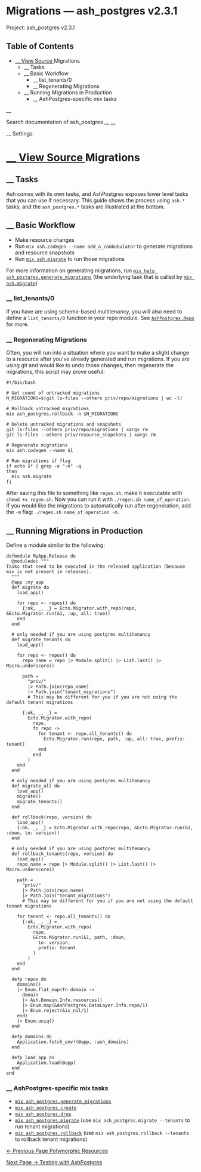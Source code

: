 # Migrations — ash_postgres v2.3.1

Project: ash_postgres v2.3.1

## Table of Contents

- [ __ View Source ](external_link) Migrations
  - __ Tasks
  - __ Basic Workflow
    - __ list_tenants/0
    - __ Regenerating Migrations
  - __ Running Migrations in Production
    - __ AshPostgres-specific mix tasks

__

Search documentation of ash_postgres __ __

__ Settings

#  [ __ View Source ](external_link) Migrations

##  __ Tasks

Ash comes with its own tasks, and AshPostgres exposes lower level tasks that you can use if necessary. This guide shows the process using `ash.*` tasks, and the `ash_postgres.*` tasks are illustrated at the bottom.

##  __ Basic Workflow

  * Make resource changes
  * Run `mix ash.codegen --name add_a_combobulator` to generate migrations and resource snapshots
  * Run [`mix ash.migrate`](3.4.4/Mix.Tasks.Ash.Migrate.html) to run those migrations



For more information on generating migrations, run [`mix help ash_postgres.generate_migrations`](external_link) (the underlying task that is called by [`mix ash.migrate`](3.4.4/Mix.Tasks.Ash.Migrate.html))

###  __ list_tenants/0

If you have are using schema-based multitenancy, you will also need to define a `list_tenants/0` function in your repo module. See [`AshPostgres.Repo`](external_link) for more.

###  __ Regenerating Migrations

Often, you will run into a situation where you want to make a slight change to a resource after you've already generated and run migrations. If you are using git and would like to undo those changes, then regenerate the migrations, this script may prove useful:
    
    
    #!/bin/bash
    
    # Get count of untracked migrations
    N_MIGRATIONS=$(git ls-files --others priv/repo/migrations | wc -l)
    
    # Rollback untracked migrations
    mix ash_postgres.rollback -n $N_MIGRATIONS
    
    # Delete untracked migrations and snapshots
    git ls-files --others priv/repo/migrations | xargs rm
    git ls-files --others priv/resource_snapshots | xargs rm
    
    # Regenerate migrations
    mix ash.codegen --name $1
    
    # Run migrations if flag
    if echo $* | grep -e "-m" -q
    then
      mix ash.migrate
    fi
    

After saving this file to something like `regen.sh`, make it executable with `chmod +x regen.sh`. Now you can run it with `./regen.sh name_of_operation`. If you would like the migrations to automatically run after regeneration, add the `-m` flag: `./regen.sh name_of_operation -m`.

##  __ Running Migrations in Production

Define a module similar to the following:
    
    
    defmodule MyApp.Release do
      @moduledoc """
    Tasks that need to be executed in the released application (because mix is not present in releases).
      """
      @app :my_app
      def migrate do
        load_app()
    
        for repo <- repos() do
          {:ok, _, _} = Ecto.Migrator.with_repo(repo, &Ecto.Migrator.run(&1, :up, all: true))
        end
      end
    
      # only needed if you are using postgres multitenancy
      def migrate_tenants do
        load_app()
    
        for repo <- repos() do
          repo_name = repo |> Module.split() |> List.last() |> Macro.underscore()
    
          path =
            "priv/"
            |> Path.join(repo_name)
            |> Path.join("tenant_migrations")
            # This may be different for you if you are not using the default tenant migrations
    
          {:ok, _, _} =
            Ecto.Migrator.with_repo(
              repo,
              fn repo ->
                for tenant <- repo.all_tenants() do
                  Ecto.Migrator.run(repo, path, :up, all: true, prefix: tenant)
                end
              end
            )
        end
      end
    
      # only needed if you are using postgres multitenancy
      def migrate_all do
        load_app()
        migrate()
        migrate_tenants()
      end
    
      def rollback(repo, version) do
        load_app()
        {:ok, _, _} = Ecto.Migrator.with_repo(repo, &Ecto.Migrator.run(&1, :down, to: version))
      end
    
      # only needed if you are using postgres multitenancy
      def rollback_tenants(repo, version) do
        load_app()
        repo_name = repo |> Module.split() |> List.last() |> Macro.underscore()
    
        path =
          "priv/"
          |> Path.join(repo_name)
          |> Path.join("tenant_migrations")
          # This may be different for you if you are not using the default tenant migrations
    
        for tenant <- repo.all_tenants() do
          {:ok, _, _} =
            Ecto.Migrator.with_repo(
              repo,
              &Ecto.Migrator.run(&1, path, :down,
                to: version,
                prefix: tenant
              )
            )
        end
      end
    
      defp repos do
        domains()
        |> Enum.flat_map(fn domain ->
          domain
          |> Ash.Domain.Info.resources()
          |> Enum.map(&AshPostgres.DataLayer.Info.repo/1)
          |> Enum.reject(&is_nil/1)
        end)
        |> Enum.uniq()
      end
    
      defp domains do
        Application.fetch_env!(@app, :ash_domains)
      end
    
      defp load_app do
        Application.load(@app)
      end
    end

###  __ AshPostgres-specific mix tasks

  * [`mix ash_postgres.generate_migrations`](external_link)
  * [`mix ash_postgres.create`](external_link)
  * [`mix ash_postgres.drop`](external_link)
  * [`mix ash_postgres.migrate`](external_link) (use `mix ash_postgres.migrate --tenants` to run tenant migrations)
  * [`mix ash_postgres.rollback`](external_link) (use `mix ash_postgres.rollback --tenants` to rollback tenant migrations)



[ ← Previous Page  Polymorphic Resources  ](external_link)

[ Next Page →  Testing with AshPostgres  ](external_link)

